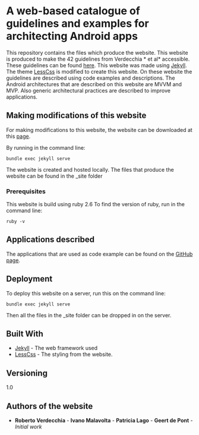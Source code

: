 # A web-based catalogue of guidelines and examples for architecting Android apps 

This repository contains the files which produce the website. 
This website is produced to make the 42 guidelines from Verdecchia * et al* accessible.
These guidelines can be found [here](https://robertoverdecchia.github.io/papers/ICSA_2019.pdf).
This website was made using [Jekyll](https://jekyllrb.com/).
The theme [LessCss](http://lesscss.cn/) is modified to create this website.
On these website the guidelines are described using code examples and descriptions.
The Android architectures that are described on this website are MVVM and MVP. 
Also generic architectural practices are described to improve applications. 

## Making modifications of this website

For making modifications to this website, the website can be downloaded at this [page](https://github.com/Geertdepont/bachelor_thesis/tree/master/bachelor-thesis-site).

By running in the command line:
```
bundle exec jekyll serve
```

The website is created and hosted locally.
The files that produce the website can be found in the _site folder  


### Prerequisites

This website is build using ruby 2.6
To find the version of ruby, run in the command line:

```
ruby -v
```

## Applications described

The applications that are used as code example can be found on the [GitHub page](https://github.com/Geertdepont/bachelor_thesis/tree/master/bachelor-thesis-site).


## Deployment

To deploy this website on a server, run this on the command line:

```
bundle exec jekyll serve
```

Then all the files in the _site folder can be dropped in on the server. 

## Built With

* [Jekyll](https://jekyllrb.com/) - The web framework used
* [LessCss](http://lesscss.cn/) - The styling from the website.

## Versioning

1.0

## Authors of the website

* **Roberto Verdecchia** - **Ivano Malavolta** - **Patricia Lago** - **Geert de Pont** - *Initial work* 

